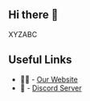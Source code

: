 ## Hi there 👋
XYZABC 

## Useful Links 
* 👩‍💻 - [Our Website](https://indierobloxwikis.org)
* 🍿 - [Discord Server](https://discord.gg/qZwvwnPZsd)

<!--

**Here are some ideas to get you started:**

🙋‍♀️ A short introduction - what is your organization all about?
🌈 Contribution guidelines - how can the community get involved?
👩‍💻 Useful resources - where can the community find your docs? Is there anything else the community should know?
🍿 Fun facts - what does your team eat for breakfast?
🧙 Remember, you can do mighty things with the power of [Markdown](https://docs.github.com/github/writing-on-github/getting-started-with-writing-and-formatting-on-github/basic-writing-and-formatting-syntax)
-->
